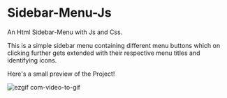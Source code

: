 # Sidebar-Menu-Js

An Html Sidebar-Menu with Js and Css.

This is a simple sidebar menu containing different menu buttons which on clicking further gets extended with their respective menu titles and identifying icons.

Here's a small preview of the Project!

![ezgif com-video-to-gif](https://github.com/nandiarideep/Sidebar-Menu-Js/assets/125820148/b8b0e033-25d3-42de-ba3b-2c0e8e85457b)

